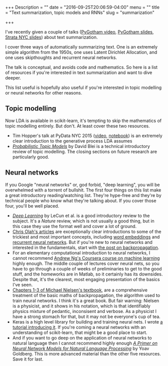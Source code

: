 +++
Description = ""
date = "2016-09-25T20:06:59-04:00"
menu = ""
title = "Text summarization, topic models and RNNs"
slug = "summarization"

+++

I've recently given a couple of talks ([PyGotham
video](https://youtu.be/y7XoypvQRhY), [PyGotham
slides](http://mike.place/talks/pygotham/#p1), [Strata NYC
slides](http://mike.place/talks/strata_nyc_2016)) about text summarization.
 
I cover three ways of automatically summarizing text. One is an extremely
simple algorithm from the 1950s, one uses Latent Dirichlet Allocation, and one
uses skipthoughts and recurrent neural networks.

The talk is conceptual, and avoids code and mathematics. So here is a list of
resources if you're interested in text summarization and want to dive deeper. 

This list useful is hopefully also useful if you're interested in topic
modelling or neural networks for other reasons.

## Topic modelling

Now LDA is available in scikit-learn, it's tempting to skip the mathematics of
topic modelling entirely. But don't. At least cover these two resources.

 - Tim Hopper's talk at PyData NYC 2015 ([video](https://youtu.be/_R66X_udxZQ),
   [notebook](http://github.com/tdhopper/pydata-nyc-2015)) is an extremely clear
   introduction to the generative process LDA assumes
 - [*Probabilistic Topic
   Models*](https://www.cs.princeton.edu/~blei/papers/Blei2012.pdf) by David
   Blei is a technical introductory review of topic modelling. The closing
   sections on future research are particularly good.

## Neural networks

If you Google "neural networks" or, god forbid, "deep learning", you will be
overwhelmed with a torrent of bullshit. The first four things on this list
make a great introductory reading/watching list. They're hype-free and
they're by technical people who know what they're talking about. If you cover
those four, you'll be well placed.

 - [*Deep Learning*](http://go.nature.com/7cjbaa) by LeCun et al. is a good
   introductory review to the subject. It's a _Nature_ review, which is not
   usually a good thing, but in this case they use the format well and cover a
   lot of ground.
 - [Chris Olah's articles](http://colah.github.io/) are exceptionally clear
   introductions to some of the trickiest and most important concepts,
   including [word
   embeddings](http://colah.github.io/posts/2014-07-NLP-RNNs-Representations/)
   and [recurrent neural
   networks](http://colah.github.io/posts/2015-08-Understanding-LSTMs/). But
   if you're new to neural networks and interested in the fundamentals, start
   with [the post on
   backpropagation](http://colah.github.io/posts/2015-08-Backprop/).
 - For an elementary computational introduction to neural networks, I cannot
   recommend [Andrew Ng's Coursera course on machine
   learning](https://www.coursera.org/learn/machine-learning) highly enough.
   The middle couple of lectures cover neural nets, so you have to go through a
   couple of weeks of preliminaries to get to the good stuff, and the homeworks
   are in Matlab, so it certainly has its downsides. Despite that, it's the
   clearest, most engaging presentation of the basics I've seen.
 - [Chapters 1-3 of Michael Nielsen's
   textbook](http://neuralnetworksanddeeplearning.com/), are a comprehensive
   treatment of the basic maths of backpropagation, the algorithm used to train
   neural networks. I think it's a great book. But fair warning: Nielsen is a
   physicist, and it shows in his notation, which is that identifiably physics
   mixture of pedantic, inconsisent and verbose. As a physicist I have a strong
   stomach for that, but it may not be everyone's cup of tea.
 - Keras is a high level library for building and training neural nets. I wrote
   [a tutorial introducing it](http://mike.place/2016/keras-oriole/). If you're
   coming a neural networks with an understanding of scikit-learn, that might
   be a good place to start.
 - And if you want to go deep on the application of neural networks to natural
   language then I cannot recommend highly enough [*A Primer on Neural Network
   Models for Natural Language
   Processing*](http://u.cs.biu.ac.il/~yogo/nnlp.pdf) by Yoav Goldberg. This is
   more advanced material than the other five resources. Save it for last.

